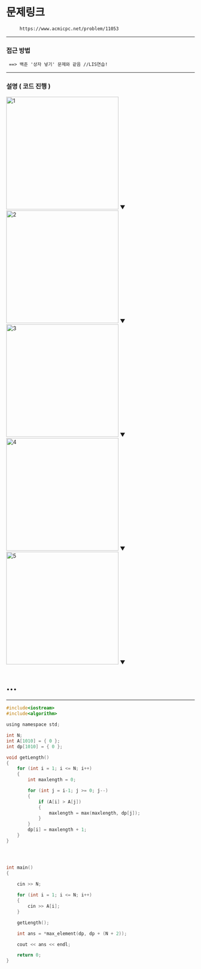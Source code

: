 
# 문제링크

         https://www.acmicpc.net/problem/11053
      
--------------------------------------------------------------------------------------------------

### 접근 방법

     ==> 백준 '상자 넣기' 문제와 같음 //LIS연습!
     
--------------------------------------------------------------------------------------------------

### 설명 ( 코드 진행 )


<img width="300" alt="1" src="https://user-images.githubusercontent.com/29946480/70213469-c06d6600-177c-11ea-8ee5-0031e20f8b35.PNG">
     ▼
<img width="300" alt="2" src="https://user-images.githubusercontent.com/29946480/70213470-c06d6600-177c-11ea-8459-f3ac02dc2f4f.PNG">
     ▼
<img width="300" alt="3" src="https://user-images.githubusercontent.com/29946480/70213472-c105fc80-177c-11ea-8a4f-a92fcd6b2146.PNG">
     ▼
<img width="300" alt="4" src="https://user-images.githubusercontent.com/29946480/70213473-c105fc80-177c-11ea-8277-6f3f68085585.PNG">
     ▼
<img width="300" alt="5" src="https://user-images.githubusercontent.com/29946480/70213475-c105fc80-177c-11ea-9152-a5cda4258f16.PNG">
     ▼
     
     
#   ...

--------------------------------------------------------------------------------------------------


```c
#include<iostream>
#include<algorithm>

using namespace std;

int N;
int A[1010] = { 0 };
int dp[1010] = { 0 };

void getLength()
{
	for (int i = 1; i <= N; i++)
	{
		int maxlength = 0;

		for (int j = i-1; j >= 0; j--)
		{
			if (A[i] > A[j])
			{
				maxlength = max(maxlength, dp[j]);
			}
		}
		dp[i] = maxlength + 1;
	}
}




int main()
{
	
	cin >> N;

	for (int i = 1; i <= N; i++)
	{
		cin >> A[i];
	}

	getLength();

	int ans = *max_element(dp, dp + (N + 2));

	cout << ans << endl;

	return 0;
}
```

